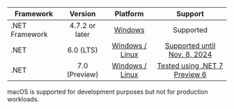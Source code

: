 | Framework | Version | Platform | Support |
|------------------|:-------:|:--------:|:-------:|
| .NET Framework | 4.7.2 or later | [Windows](https://docs.microsoft.com/en-us/dotnet/framework/migration-guide/versions-and-dependencies) | Supported |
| .NET | 6.0 (LTS) | [Windows / Linux](https://github.com/dotnet/core/blob/main/release-notes/6.0/supported-os.md) | [Supported until Nov. 8, 2024](https://dotnet.microsoft.com/en-us/platform/support/policy/dotnet-core)  |
| .NET | 7.0 (Preview) | [Windows / Linux](https://github.com/dotnet/core/blob/main/release-notes/6.0/supported-os.md)  | [Tested using .NET 7 Preview 6](https://discuss.particular.net/t/nservicebus-for-net-7-preview/3087)| 

macOS is supported for development purposes but not for production workloads.
